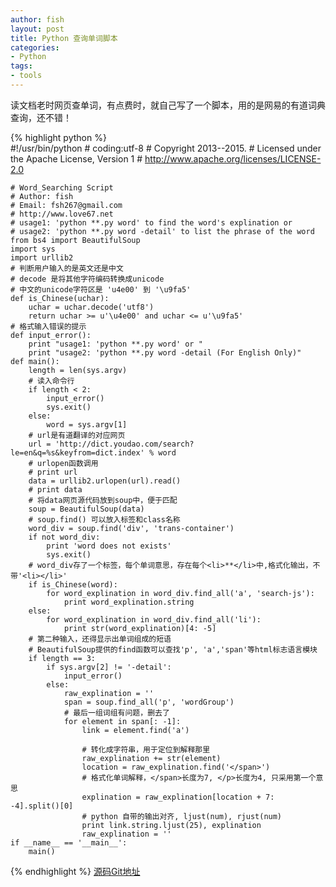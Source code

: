 ```yaml
---
author: fish
layout: post
title: Python 查询单词脚本
categories:
- Python
tags:
- tools 
---
```

读文档老时网页查单词，有点费时，就自己写了一个脚本，用的是网易的有道词典查询，还不错！
<!--more-->
{% highlight python %}    
    #!/usr/bin/python
    # coding:utf-8
    # Copyright 2013--2015.
    # Licensed under the Apache License, Version 1
    # http://www.apache.org/licenses/LICENSE-2.0
     
    # Word_Searching Script
    # Author: fish
    # Email: fsh267@gmail.com
    # http://www.love67.net
    # usage1: 'python **.py word' to find the word's explination or
    # usage2: 'python **.py word -detail' to list the phrase of the word
    from bs4 import BeautifulSoup
    import sys
    import urllib2
    # 判断用户输入的是英文还是中文
    # decode 是将其他字符编码转换成unicode
    # 中文的unicode字符区是 'u4e00' 到 '\u9fa5'
    def is_Chinese(uchar):
        uchar = uchar.decode('utf8')
        return uchar >= u'\u4e00' and uchar <= u'\u9fa5'
    # 格式输入错误的提示
    def input_error():
        print "usage1: 'python **.py word' or "
        print "usage2: 'python **.py word -detail (For English Only)"
    def main():
        length = len(sys.argv)
        # 读入命令行
        if length < 2:
            input_error()
            sys.exit()
        else:
            word = sys.argv[1]
        # url是有道翻译的对应网页
        url = 'http://dict.youdao.com/search?le=en&q=%s&keyfrom=dict.index' % word
        # urlopen函数调用
        # print url
        data = urllib2.urlopen(url).read()
        # print data
        # 将data网页源代码放到soup中，便于匹配
        soup = BeautifulSoup(data)
        # soup.find() 可以放入标签和class名称
        word_div = soup.find('div', 'trans-container')
        if not word_div:
            print 'word does not exists'
            sys.exit()
        # word_div存了一个标签，每个单词意思，存在每个<li>**</li>中,格式化输出，不带'<li></li>'
        if is_Chinese(word):
            for word_explination in word_div.find_all('a', 'search-js'):
                print word_explination.string
        else:
            for word_explination in word_div.find_all('li'):
                print str(word_explination)[4: -5]
        # 第二种输入，还得显示出单词组成的短语
        # BeautifulSoup提供的find函数可以查找'p', 'a','span'等html标志语言模块
        if length == 3:
            if sys.argv[2] != '-detail':
                input_error()
            else:
                raw_explination = ''
                span = soup.find_all('p', 'wordGroup')
                # 最后一组词组有问题，删去了
                for element in span[: -1]:
                    link = element.find('a')
     
                    # 转化成字符串，用于定位到解释那里
                    raw_explination += str(element)
                    location = raw_explination.find('</span>')
                    # 格式化单词解释，</span>长度为7, </p>长度为4, 只采用第一个意思
                    explination = raw_explination[location + 7: -4].split()[0]
                    # python 自带的输出对齐, ljust(num), rjust(num)
                    print link.string.ljust(25), explination
                    raw_explination = ''
    if __name__ == '__main__':
        main()
{% endhighlight %}
[源码Git地址](https://github.com/fish267/word_check)
